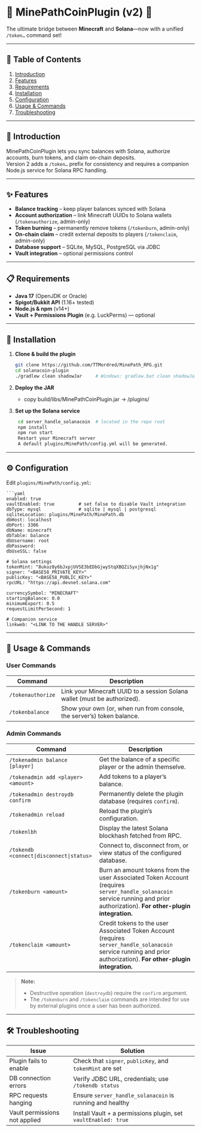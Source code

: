 # 🌟 MinePathCoinPlugin (v2) 🌟

The ultimate bridge between **Minecraft** and **Solana**—now with a unified `/token…` command set!

---

## 🎯 Table of Contents

1. [Introduction](#-introduction)  
2. [Features](#-features)  
3. [Requirements](#-requirements)  
4. [Installation](#-installation)  
5. [Configuration](#%EF%B8%8F-configuration)  
6. [Usage & Commands](#-usage--commands)  
7. [Troubleshooting](#%EF%B8%8F-troubleshooting)   

---

## 🧩 Introduction

MinePathCoinPlugin lets you sync balances with Solana, authorize accounts, burn tokens, and claim on-chain deposits.  
Version 2 adds a `/token…` prefix for consistency and requires a companion Node.js service for Solana RPC handling.

---

## ✨ Features

- **Balance tracking** – keep player balances synced with Solana  
- **Account authorization** – link Minecraft UUIDs to Solana wallets (`/tokenauthorize`, admin-only)  
- **Token burning** – permanently remove tokens (`/tokenburn`, admin-only)  
- **On-chain claim** – credit external deposits to players (`/tokenclaim`, admin-only)  
- **Database support** – SQLite, MySQL, PostgreSQL via JDBC  
- **Vault integration** – optional permissions control  

---

## 📋 Requirements

- **Java 17** (OpenJDK or Oracle)  
- **Spigot/Bukkit API** (1.16+ tested)  
- **Node.js & npm** (v14+)  
- **Vault + Permissions Plugin** (e.g. LuckPerms) — optional  

---

## 🚀 Installation

1. **Clone & build the plugin**  
   ```bash
   git clone https://github.com/TTMordred/MinePath_RPG.git
   cd solanacoin-plugin
   ./gradlew clean shadowJar     # Windows: gradlew.bat clean shadowJar
   
2. **Deploy the JAR**

   - copy build/libs/MinePathCoinPlugin.jar → <your-server>/plugins/

3. **Set up the Solana service**
   ```bash
    cd server_handle_solanacoin  # located in the repo root
    npm install
    npm run start
    Restart your Minecraft server
    A default plugins/MinePath/config.yml will be generated.


---

## ⚙️ Configuration

Edit `plugins/MinePath/config.yml`:

    ```yaml
    enabled: true
    vaultEnabled: true         # set false to disable Vault integration
    dbType: mysql              # sqlite | mysql | postgresql
    sqliteLocation: plugins/MinePath/MinePath.db
    dbHost: localhost
    dbPort: 3306
    dbName: minecraft
    dbTable: balance
    dbUsername: root
    dbPassword: 
    dbUseSSL: false
    
    # Solana settings
    tokenMint: "8ukoz8y6bJxpjUVSE3bEDbGjwyStqXBQZiSyxjhjNx1g"
    signer: "<BASE58_PRIVATE_KEY>"
    publicKey: "<BASE58_PUBLIC_KEY>"
    rpcURL: "https://api.devnet.solana.com"
    
    currencySymbol: "MINECRAFT"
    startingBalance: 0.0
    minimumExport: 0.5
    requestLimitPerSecond: 1
    
    # Companion service
    linkweb: "<LINK TO THE HANDLE SERVER>"


---

## 🚩 Usage & Commands

### User Commands

| Command             | Description                                                           |
|---------------------|-----------------------------------------------------------------------|
| `/tokenauthorize`   | Link your Minecraft UUID to a session Solana wallet (must be authorized).     |
| `/tokenbalance`     | Show your own (or, when run from console, the server’s) token balance.|

### Admin Commands

| Command                                             | Description                                                                                                                              |
|-----------------------------------------------------|------------------------------------------------------------------------------------------------------------------------------------------|
| `/tokenadmin balance [player]`                      | Get the balance of a specific player or the admin themselve.                                                                                      |
| `/tokenadmin add <player> <amount>`                 | Add tokens to a player’s balance.                                                                                                        |
| `/tokenadmin destroydb confirm`                     | Permanently delete the plugin database (requires `confirm`).                                                                             |
| `/tokenadmin reload`                                | Reload the plugin’s configuration.                                                                                                       |
| `/tokenlbh`                                         | Display the latest Solana blockhash fetched from RPC.                                                                                    |
| `/tokendb <connect\|disconnect\|status>`            | Connect to, disconnect from, or view status of the configured database.                                                                  |
| `/tokenburn <amount>`                               | Burn an amount tokens from the user Associated Token Account (requires `server_handle_solanacoin` service running and prior authorization). **For other-plugin integration.** |
| `/tokenclaim <amount>`                         | Credit tokens to the user Associated Token Account (requires `server_handle_solanacoin` service running and prior authorization). **For other-plugin integration.** |

> **Note:**  
> - Destructive operation (`destroydb`) require the `confirm` argument.  
> - The `/tokenburn` and `/tokenclaim` commands are intended for use by external plugins once a user has been authorized.

---

## 🛠️ Troubleshooting

| Issue                             | Solution                                                      |
|-----------------------------------|---------------------------------------------------------------|
| Plugin fails to enable            | Check that `signer`, `publicKey`, and `tokenMint` are set     |
| DB connection errors              | Verify JDBC URL, credentials; use `/tokendb status`           |
| RPC requests hanging              | Ensure `server_handle_solanacoin` is running and healthy      |
| Vault permissions not applied     | Install Vault + a permissions plugin, set `vaultEnabled: true`|

